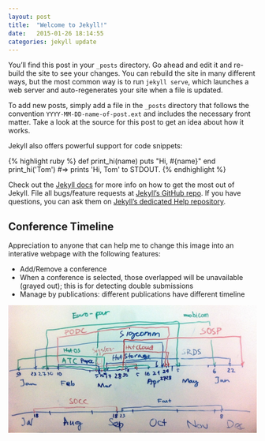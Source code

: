 ```yaml
---
layout: post
title:  "Welcome to Jekyll!"
date:   2015-01-26 18:14:55
categories: jekyll update
---
```

You’ll find this post in your `_posts` directory. Go ahead and edit it and re-build the site to see your changes. You can rebuild the site in many different ways, but the most common way is to run `jekyll serve`, which launches a web server and auto-regenerates your site when a file is updated.

To add new posts, simply add a file in the `_posts` directory that follows the convention `YYYY-MM-DD-name-of-post.ext` and includes the necessary front matter. Take a look at the source for this post to get an idea about how it works.

Jekyll also offers powerful support for code snippets:

{% highlight ruby %}
def print_hi(name)
  puts "Hi, #{name}"
end
print_hi('Tom')
#=> prints 'Hi, Tom' to STDOUT.
{% endhighlight %}

Check out the [Jekyll docs][jekyll] for more info on how to get the most out of Jekyll. File all bugs/feature requests at [Jekyll’s GitHub repo][jekyll-gh]. If you have questions, you can ask them on [Jekyll’s dedicated Help repository][jekyll-help].

[jekyll]:      http://jekyllrb.com
[jekyll-gh]:   https://github.com/jekyll/jekyll
[jekyll-help]: https://github.com/jekyll/jekyll-help

<h2>Conference Timeline</h2>
 <p>Appreciation to anyone that can help me to change this image into an interative webpage with the following features:
	<ul>
	  <li>Add/Remove a conference</li>
	  <li>When a conference is selected, those overlapped will be unavailable (grayed out); this is for detecting double submissions</li>
	  <li>Manage by publications: different publications have different timeline</li>
	</ul>
 </p>
 
![timeline](/img/cfptimeline.jpg)
